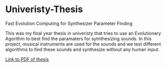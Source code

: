 # Univeristy-Thesis
Fast Evolution Computing for Synthesizer Parameter Finding


This was my final year thesis in univeristy that tries to use an Evolutionary Agorithm to best find the paramaters for sytnthesizing sounds. In this project, musical instruments are used for the sounds and we test different algorithms to find these sounds and synthesize without any human input.


[Link to PDF of thesis](https://github.com/cillian1/Univeristy-Thesis/blob/main/Fast%20Evolution%20Computing%20for%20Synthesizer%20Parameter%20Finding.pdf)
